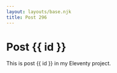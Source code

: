 ```yaml
---
layout: layouts/base.njk
title: Post 296
---
```


# Post {{ id }}

This is post {{ id }} in my Eleventy project.
